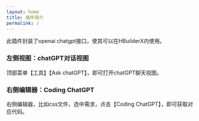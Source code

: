 ```yaml
---
layout: home
title: 插件简介
permalink: /
---
```


此插件封装了openai chatgpt接口，使其可以在HBuilderX内使用。

### 左侧视图：chatGPT对话视图
 
顶部菜单【工具】【Ask chatGPT】，即可打开chatGPT聊天视图。

### 右侧编辑器：Coding ChatGPT

右侧编辑器，比如css文件，选中需求，点击【Coding ChatGPT】，即可获取对应代码。

